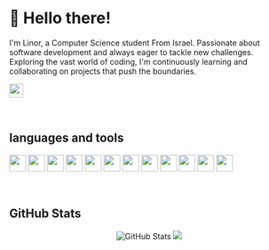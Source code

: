 # 👋 Hello there! 
I'm Linor, a Computer Science student From Israel. Passionate about software development and always eager to tackle new challenges. 
Exploring the vast world of coding, I'm continuously learning and collaborating on projects that push the boundaries. 

<p>
  <a href="https://www.linkedin.com/in/linor-cohen-260677257/">
    <img src="https://img.shields.io/badge/linkedin-%230077B5.svg?&style=for-the-badge&logo=linkedin&logoColor=white" height=25>
  </a> 
</p>

<br>

<h2>languages and tools</h2>

<code><img height="30" src="https://skillicons.dev/icons?i=java"></code>
<code><img height="30" src="https://skillicons.dev/icons?i=c"></code>
<code><img height="30" src="https://skillicons.dev/icons?i=cpp"></code>
<code><img height="30" src="https://skillicons.dev/icons?i=py"></code>
<code><img height="30" src="https://skillicons.dev/icons?i=git"></code>
<code><img height="30" src="https://skillicons.dev/icons?i=mysql"></code>
<code><img height="30" src="https://skillicons.dev/icons?i=css"></code>
<code><img height="30" src="https://skillicons.dev/icons?i=html"></code>
<code><img height="30" src="https://skillicons.dev/icons?i=js"></code>
<code><img height="30" src="https://skillicons.dev/icons?i=latex"></code>
<code><img height="30" src="https://skillicons.dev/icons?i=linux"></code>
<code><img height="30" src="https://skillicons.dev/icons?i=postgres"></code>

<br>

<h2>GitHub Stats</h2>
<div align="center">
  <p><img src="https://github-readme-stats.vercel.app/api?username=linorcohen&amp;show_icons=true&rank_icon=github&theme=react" alt="GitHub Stats"> 
    <img width="" src="https://github-readme-stats.vercel.app/api/top-langs/?username=linorcohen&layout=compact&card_width=400&theme=react" /></p>
</div>

